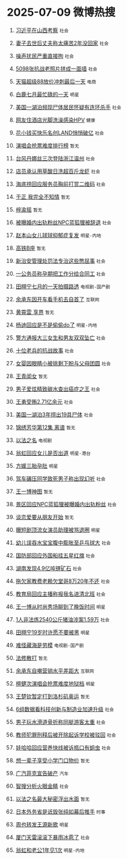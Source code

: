# 2025-07-09 微博热搜 
1. [习近平在山西考察](https://m.weibo.cn/search?containerid=100103type%3D1%26t%3D10%26q%3D%23%E4%B9%A0%E8%BF%91%E5%B9%B3%E5%9C%A8%E5%B1%B1%E8%A5%BF%E8%80%83%E5%AF%9F%23&stream_entry_id=51&isnewpage=1&extparam=seat%3D1%26cate%3D10103%26pos%3D0%26q%3D%2523%25E4%25B9%25A0%25E8%25BF%2591%25E5%25B9%25B3%25E5%259C%25A8%25E5%25B1%25B1%25E8%25A5%25BF%25E8%2580%2583%25E5%25AF%259F%2523%26filter_type%3Drealtimehot%26stream_entry_id%3D51%26c_type%3D51%26dgr%3D0%26display_time%3D1751999362%26pre_seqid%3D17519993620650356724385) `社会` 

2. [妻子去世后丈夫称太痛苦2年没回家](https://m.weibo.cn/search?containerid=100103type%3D1%26t%3D10%26q%3D%23%E5%A6%BB%E5%AD%90%E5%8E%BB%E4%B8%96%E5%90%8E%E4%B8%88%E5%A4%AB%E7%A7%B0%E5%A4%AA%E7%97%9B%E8%8B%A62%E5%B9%B4%E6%B2%A1%E5%9B%9E%E5%AE%B6%23&stream_entry_id=31&isnewpage=1&extparam=seat%3D1%26lcate%3D5001%26band_rank%3D1%26pos%3D0%26q%3D%2523%25E5%25A6%25BB%25E5%25AD%2590%25E5%258E%25BB%25E4%25B8%2596%25E5%2590%258E%25E4%25B8%2588%25E5%25A4%25AB%25E7%25A7%25B0%25E5%25A4%25AA%25E7%2597%259B%25E8%258B%25A62%25E5%25B9%25B4%25E6%25B2%25A1%25E5%259B%259E%25E5%25AE%25B6%2523%26c_type%3D31%26flag%3D0%26cate%3D5001%26realpos%3D1%26stream_entry_id%3D31%26filter_type%3Drealtimehot%26dgr%3D0%26display_time%3D1751999362%26pre_seqid%3D17519993620650356724385) `社会` 

3. [噪声扰民严重直接拘](https://m.weibo.cn/search?containerid=100103type%3D1%26t%3D10%26q%3D%23%E5%99%AA%E5%A3%B0%E6%89%B0%E6%B0%91%E4%B8%A5%E9%87%8D%E7%9B%B4%E6%8E%A5%E6%8B%98%23&stream_entry_id=31&isnewpage=1&extparam=seat%3D1%26lcate%3D5001%26band_rank%3D2%26pos%3D1%26q%3D%2523%25E5%2599%25AA%25E5%25A3%25B0%25E6%2589%25B0%25E6%25B0%2591%25E4%25B8%25A5%25E9%2587%258D%25E7%259B%25B4%25E6%258E%25A5%25E6%258B%2598%2523%26c_type%3D31%26flag%3D0%26cate%3D5001%26realpos%3D2%26stream_entry_id%3D31%26filter_type%3Drealtimehot%26dgr%3D0%26display_time%3D1751999362%26pre_seqid%3D17519993620650356724385) `社会` 

4. [5098张抗战老照片拼成一面墙](https://m.weibo.cn/search?containerid=100103type%3D1%26t%3D10%26q%3D%235098%E5%BC%A0%E6%8A%97%E6%88%98%E8%80%81%E7%85%A7%E7%89%87%E6%8B%BC%E6%88%90%E4%B8%80%E9%9D%A2%E5%A2%99%23&stream_entry_id=31&isnewpage=1&extparam=seat%3D1%26lcate%3D5001%26band_rank%3D3%26pos%3D2%26q%3D%25235098%25E5%25BC%25A0%25E6%258A%2597%25E6%2588%2598%25E8%2580%2581%25E7%2585%25A7%25E7%2589%2587%25E6%258B%25BC%25E6%2588%2590%25E4%25B8%2580%25E9%259D%25A2%25E5%25A2%2599%2523%26c_type%3D31%26flag%3D0%26cate%3D5001%26realpos%3D3%26stream_entry_id%3D31%26filter_type%3Drealtimehot%26dgr%3D0%26display_time%3D1751999362%26pre_seqid%3D17519993620650356724385) `社会` 

5. [天猫超级88放价冲刺最后一天](https://m.weibo.cn/search?containerid=100103type%3D1%26t%3D10%26q%3D%23%E5%A4%A9%E7%8C%AB%E8%B6%85%E7%BA%A788%E6%94%BE%E4%BB%B7%E5%86%B2%E5%88%BA%E6%9C%80%E5%90%8E%E4%B8%80%E5%A4%A9%23&stream_entry_id=31&isnewpage=1&extparam=seat%3D1%26lcate%3D5001%26band_rank%3D4%26pos%3D3%26q%3D%2523%25E5%25A4%25A9%25E7%258C%25AB%25E8%25B6%2585%25E7%25BA%25A788%25E6%2594%25BE%25E4%25BB%25B7%25E5%2586%25B2%25E5%2588%25BA%25E6%259C%2580%25E5%2590%258E%25E4%25B8%2580%25E5%25A4%25A9%2523%26c_type%3D31%26dgr%3D0%26adid%3D293207%26cate%3D5001%26is_ad_pos%3D1%26stream_entry_id%3D31%26filter_type%3Drealtimehot%26topic_ad%3D1%26display_time%3D1751999362%26pre_seqid%3D17519993620650356724385) `电商` 

6. [白鹿七月最忙碌的一天](https://m.weibo.cn/search?containerid=100103type%3D1%26t%3D10%26q%3D%23%E7%99%BD%E9%B9%BF%E4%B8%83%E6%9C%88%E6%9C%80%E5%BF%99%E7%A2%8C%E7%9A%84%E4%B8%80%E5%A4%A9%23&stream_entry_id=31&isnewpage=1&extparam=seat%3D1%26lcate%3D5001%26band_rank%3D4%26pos%3D4%26q%3D%2523%25E7%2599%25BD%25E9%25B9%25BF%25E4%25B8%2583%25E6%259C%2588%25E6%259C%2580%25E5%25BF%2599%25E7%25A2%258C%25E7%259A%2584%25E4%25B8%2580%25E5%25A4%25A9%2523%26c_type%3D31%26flag%3D0%26cate%3D5001%26realpos%3D4%26stream_entry_id%3D31%26filter_type%3Drealtimehot%26dgr%3D0%26display_time%3D1751999362%26pre_seqid%3D17519993620650356724385) `明星` 

7. [美国一湖泊频现尸体居民怀疑有连环杀手](https://m.weibo.cn/search?containerid=100103type%3D1%26t%3D10%26q%3D%23%E7%BE%8E%E5%9B%BD%E4%B8%80%E6%B9%96%E6%B3%8A%E9%A2%91%E7%8E%B0%E5%B0%B8%E4%BD%93%E5%B1%85%E6%B0%91%E6%80%80%E7%96%91%E6%9C%89%E8%BF%9E%E7%8E%AF%E6%9D%80%E6%89%8B%23&stream_entry_id=31&isnewpage=1&extparam=seat%3D1%26lcate%3D5001%26band_rank%3D5%26pos%3D5%26q%3D%2523%25E7%25BE%258E%25E5%259B%25BD%25E4%25B8%2580%25E6%25B9%2596%25E6%25B3%258A%25E9%25A2%2591%25E7%258E%25B0%25E5%25B0%25B8%25E4%25BD%2593%25E5%25B1%2585%25E6%25B0%2591%25E6%2580%2580%25E7%2596%2591%25E6%259C%2589%25E8%25BF%259E%25E7%258E%25AF%25E6%259D%2580%25E6%2589%258B%2523%26c_type%3D31%26flag%3D1%26cate%3D5001%26realpos%3D5%26stream_entry_id%3D31%26filter_type%3Drealtimehot%26dgr%3D0%26display_time%3D1751999362%26pre_seqid%3D17519993620650356724385) `社会` 

8. [网友住酒店光脚洗澡感染HPV](https://m.weibo.cn/search?containerid=100103type%3D1%26t%3D10%26q%3D%23%E7%BD%91%E5%8F%8B%E4%BD%8F%E9%85%92%E5%BA%97%E5%85%89%E8%84%9A%E6%B4%97%E6%BE%A1%E6%84%9F%E6%9F%93HPV%23&stream_entry_id=31&isnewpage=1&extparam=seat%3D1%26lcate%3D5001%26band_rank%3D6%26pos%3D6%26q%3D%2523%25E7%25BD%2591%25E5%258F%258B%25E4%25BD%258F%25E9%2585%2592%25E5%25BA%2597%25E5%2585%2589%25E8%2584%259A%25E6%25B4%2597%25E6%25BE%25A1%25E6%2584%259F%25E6%259F%2593HPV%2523%26c_type%3D31%26flag%3D0%26cate%3D5001%26realpos%3D6%26stream_entry_id%3D31%26filter_type%3Drealtimehot%26dgr%3D0%26display_time%3D1751999362%26pre_seqid%3D17519993620650356724385) `健康` 

9. [花小钱买快乐名创LAND悄悄破亿](https://m.weibo.cn/search?containerid=100103type%3D1%26t%3D10%26q%3D%23%E8%8A%B1%E5%B0%8F%E9%92%B1%E4%B9%B0%E5%BF%AB%E4%B9%90%E5%90%8D%E5%88%9BLAND%E6%82%84%E6%82%84%E7%A0%B4%E4%BA%BF%23&stream_entry_id=31&isnewpage=1&extparam=seat%3D1%26lcate%3D5001%26band_rank%3D7%26pos%3D7%26q%3D%2523%25E8%258A%25B1%25E5%25B0%258F%25E9%2592%25B1%25E4%25B9%25B0%25E5%25BF%25AB%25E4%25B9%2590%25E5%2590%258D%25E5%2588%259BLAND%25E6%2582%2584%25E6%2582%2584%25E7%25A0%25B4%25E4%25BA%25BF%2523%26c_type%3D31%26dgr%3D0%26adid%3D293228%26cate%3D5001%26is_ad_pos%3D1%26stream_entry_id%3D31%26filter_type%3Drealtimehot%26topic_ad%3D1%26display_time%3D1751999362%26pre_seqid%3D17519993620650356724385) `社会` 

10. [演唱会抢票难度排行榜](https://m.weibo.cn/search?containerid=100103type%3D1%26t%3D10%26q%3D%E6%BC%94%E5%94%B1%E4%BC%9A%E6%8A%A2%E7%A5%A8%E9%9A%BE%E5%BA%A6%E6%8E%92%E8%A1%8C%E6%A6%9C&stream_entry_id=31&isnewpage=1&extparam=seat%3D1%26lcate%3D5001%26band_rank%3D7%26pos%3D8%26q%3D%25E6%25BC%2594%25E5%2594%25B1%25E4%25BC%259A%25E6%258A%25A2%25E7%25A5%25A8%25E9%259A%25BE%25E5%25BA%25A6%25E6%258E%2592%25E8%25A1%258C%25E6%25A6%259C%26c_type%3D31%26flag%3D0%26cate%3D5001%26realpos%3D7%26stream_entry_id%3D31%26filter_type%3Drealtimehot%26dgr%3D0%26display_time%3D1751999362%26pre_seqid%3D17519993620650356724385) `暂无` 

11. [台风丹娜丝三次登陆浙江温州](https://m.weibo.cn/search?containerid=100103type%3D1%26t%3D10%26q%3D%23%E5%8F%B0%E9%A3%8E%E4%B8%B9%E5%A8%9C%E4%B8%9D%E4%B8%89%E6%AC%A1%E7%99%BB%E9%99%86%E6%B5%99%E6%B1%9F%E6%B8%A9%E5%B7%9E%23&stream_entry_id=31&isnewpage=1&extparam=seat%3D1%26lcate%3D5001%26band_rank%3D8%26pos%3D9%26q%3D%2523%25E5%258F%25B0%25E9%25A3%258E%25E4%25B8%25B9%25E5%25A8%259C%25E4%25B8%259D%25E4%25B8%2589%25E6%25AC%25A1%25E7%2599%25BB%25E9%2599%2586%25E6%25B5%2599%25E6%25B1%259F%25E6%25B8%25A9%25E5%25B7%259E%2523%26c_type%3D31%26flag%3D0%26cate%3D5001%26realpos%3D8%26stream_entry_id%3D31%26filter_type%3Drealtimehot%26dgr%3D0%26display_time%3D1751999362%26pre_seqid%3D17519993620650356724385) `社会` 

12. [店员承认用草酸日洗超百斤龙虾](https://m.weibo.cn/search?containerid=100103type%3D1%26t%3D10%26q%3D%23%E5%BA%97%E5%91%98%E6%89%BF%E8%AE%A4%E7%94%A8%E8%8D%89%E9%85%B8%E6%97%A5%E6%B4%97%E8%B6%85%E7%99%BE%E6%96%A4%E9%BE%99%E8%99%BE%23&stream_entry_id=31&isnewpage=1&extparam=seat%3D1%26lcate%3D5001%26band_rank%3D9%26pos%3D10%26q%3D%2523%25E5%25BA%2597%25E5%2591%2598%25E6%2589%25BF%25E8%25AE%25A4%25E7%2594%25A8%25E8%258D%2589%25E9%2585%25B8%25E6%2597%25A5%25E6%25B4%2597%25E8%25B6%2585%25E7%2599%25BE%25E6%2596%25A4%25E9%25BE%2599%25E8%2599%25BE%2523%26c_type%3D31%26flag%3D0%26cate%3D5001%26realpos%3D9%26stream_entry_id%3D31%26filter_type%3Drealtimehot%26dgr%3D0%26display_time%3D1751999362%26pre_seqid%3D17519993620650356724385) `社会` 

13. [海底捞回应服务员胸前打赏二维码](https://m.weibo.cn/search?containerid=100103type%3D1%26t%3D10%26q%3D%23%E6%B5%B7%E5%BA%95%E6%8D%9E%E5%9B%9E%E5%BA%94%E6%9C%8D%E5%8A%A1%E5%91%98%E8%83%B8%E5%89%8D%E6%89%93%E8%B5%8F%E4%BA%8C%E7%BB%B4%E7%A0%81%23&stream_entry_id=31&isnewpage=1&extparam=seat%3D1%26lcate%3D5001%26band_rank%3D10%26pos%3D11%26q%3D%2523%25E6%25B5%25B7%25E5%25BA%2595%25E6%258D%259E%25E5%259B%259E%25E5%25BA%2594%25E6%259C%258D%25E5%258A%25A1%25E5%2591%2598%25E8%2583%25B8%25E5%2589%258D%25E6%2589%2593%25E8%25B5%258F%25E4%25BA%258C%25E7%25BB%25B4%25E7%25A0%2581%2523%26c_type%3D31%26flag%3D0%26cate%3D5001%26realpos%3D10%26stream_entry_id%3D31%26filter_type%3Drealtimehot%26dgr%3D0%26display_time%3D1751999362%26pre_seqid%3D17519993620650356724385) `社会` 

14. [于正 我完全不知情](https://m.weibo.cn/search?containerid=100103type%3D1%26t%3D10%26q%3D%E4%BA%8E%E6%AD%A3+%E6%88%91%E5%AE%8C%E5%85%A8%E4%B8%8D%E7%9F%A5%E6%83%85&stream_entry_id=31&isnewpage=1&extparam=seat%3D1%26lcate%3D5001%26band_rank%3D11%26pos%3D12%26q%3D%25E4%25BA%258E%25E6%25AD%25A3%2520%25E6%2588%2591%25E5%25AE%258C%25E5%2585%25A8%25E4%25B8%258D%25E7%259F%25A5%25E6%2583%2585%26c_type%3D31%26flag%3D0%26cate%3D5001%26realpos%3D11%26stream_entry_id%3D31%26filter_type%3Drealtimehot%26dgr%3D0%26display_time%3D1751999362%26pre_seqid%3D17519993620650356724385) `暂无` 

15. [梓渝摇](https://m.weibo.cn/search?containerid=100103type%3D1%26t%3D10%26q%3D%E6%A2%93%E6%B8%9D%E6%91%87&stream_entry_id=31&isnewpage=1&extparam=seat%3D1%26lcate%3D5001%26band_rank%3D12%26pos%3D13%26q%3D%25E6%25A2%2593%25E6%25B8%259D%25E6%2591%2587%26c_type%3D31%26flag%3D0%26cate%3D5001%26realpos%3D12%26stream_entry_id%3D31%26filter_type%3Drealtimehot%26dgr%3D0%26display_time%3D1751999362%26pre_seqid%3D17519993620650356724385) `暂无` 

16. [被曝婚内出轨粉丝NPC蓝狐狸被辞退](https://m.weibo.cn/search?containerid=100103type%3D1%26t%3D10%26q%3D%23%E8%A2%AB%E6%9B%9D%E5%A9%9A%E5%86%85%E5%87%BA%E8%BD%A8%E7%B2%89%E4%B8%9DNPC%E8%93%9D%E7%8B%90%E7%8B%B8%E8%A2%AB%E8%BE%9E%E9%80%80%23&stream_entry_id=31&isnewpage=1&extparam=seat%3D1%26lcate%3D5001%26band_rank%3D13%26pos%3D14%26q%3D%2523%25E8%25A2%25AB%25E6%259B%259D%25E5%25A9%259A%25E5%2586%2585%25E5%2587%25BA%25E8%25BD%25A8%25E7%25B2%2589%25E4%25B8%259DNPC%25E8%2593%259D%25E7%258B%2590%25E7%258B%25B8%25E8%25A2%25AB%25E8%25BE%259E%25E9%2580%2580%2523%26c_type%3D31%26flag%3D0%26cate%3D5001%26realpos%3D13%26stream_entry_id%3D31%26filter_type%3Drealtimehot%26dgr%3D0%26display_time%3D1751999362%26pre_seqid%3D17519993620650356724385) `社会` 

17. [赵本山女儿球球抑郁症复发](https://m.weibo.cn/search?containerid=100103type%3D1%26t%3D10%26q%3D%23%E8%B5%B5%E6%9C%AC%E5%B1%B1%E5%A5%B3%E5%84%BF%E7%90%83%E7%90%83%E6%8A%91%E9%83%81%E7%97%87%E5%A4%8D%E5%8F%91%23&stream_entry_id=31&isnewpage=1&extparam=seat%3D1%26lcate%3D5001%26band_rank%3D14%26pos%3D15%26q%3D%2523%25E8%25B5%25B5%25E6%259C%25AC%25E5%25B1%25B1%25E5%25A5%25B3%25E5%2584%25BF%25E7%2590%2583%25E7%2590%2583%25E6%258A%2591%25E9%2583%2581%25E7%2597%2587%25E5%25A4%258D%25E5%258F%2591%2523%26c_type%3D31%26flag%3D0%26cate%3D5001%26realpos%3D14%26stream_entry_id%3D31%26filter_type%3Drealtimehot%26dgr%3D0%26display_time%3D1751999362%26pre_seqid%3D17519993620650356724385) `明星-内地` 

18. [高铁B座](https://m.weibo.cn/search?containerid=100103type%3D1%26t%3D10%26q%3D%E9%AB%98%E9%93%81B%E5%BA%A7&stream_entry_id=31&isnewpage=1&extparam=seat%3D1%26lcate%3D5001%26band_rank%3D15%26pos%3D16%26q%3D%25E9%25AB%2598%25E9%2593%2581B%25E5%25BA%25A7%26c_type%3D31%26flag%3D0%26cate%3D5001%26realpos%3D15%26stream_entry_id%3D31%26filter_type%3Drealtimehot%26dgr%3D0%26display_time%3D1751999362%26pre_seqid%3D17519993620650356724385) `暂无` 

19. [新治安管理处罚法专治这些憋屈事](https://m.weibo.cn/search?containerid=100103type%3D1%26t%3D10%26q%3D%23%E6%96%B0%E6%B2%BB%E5%AE%89%E7%AE%A1%E7%90%86%E5%A4%84%E7%BD%9A%E6%B3%95%E4%B8%93%E6%B2%BB%E8%BF%99%E4%BA%9B%E6%86%8B%E5%B1%88%E4%BA%8B%23&stream_entry_id=31&isnewpage=1&extparam=seat%3D1%26lcate%3D5001%26band_rank%3D16%26pos%3D17%26q%3D%2523%25E6%2596%25B0%25E6%25B2%25BB%25E5%25AE%2589%25E7%25AE%25A1%25E7%2590%2586%25E5%25A4%2584%25E7%25BD%259A%25E6%25B3%2595%25E4%25B8%2593%25E6%25B2%25BB%25E8%25BF%2599%25E4%25BA%259B%25E6%2586%258B%25E5%25B1%2588%25E4%25BA%258B%2523%26c_type%3D31%26flag%3D0%26cate%3D5001%26realpos%3D16%26stream_entry_id%3D31%26filter_type%3Drealtimehot%26dgr%3D0%26display_time%3D1751999362%26pre_seqid%3D17519993620650356724385) `社会` 

20. [一公务员称孕期把工作分给合同工](https://m.weibo.cn/search?containerid=100103type%3D1%26t%3D10%26q%3D%23%E4%B8%80%E5%85%AC%E5%8A%A1%E5%91%98%E7%A7%B0%E5%AD%95%E6%9C%9F%E6%8A%8A%E5%B7%A5%E4%BD%9C%E5%88%86%E7%BB%99%E5%90%88%E5%90%8C%E5%B7%A5%23&stream_entry_id=31&isnewpage=1&extparam=seat%3D1%26lcate%3D5001%26band_rank%3D17%26pos%3D18%26q%3D%2523%25E4%25B8%2580%25E5%2585%25AC%25E5%258A%25A1%25E5%2591%2598%25E7%25A7%25B0%25E5%25AD%2595%25E6%259C%259F%25E6%258A%258A%25E5%25B7%25A5%25E4%25BD%259C%25E5%2588%2586%25E7%25BB%2599%25E5%2590%2588%25E5%2590%258C%25E5%25B7%25A5%2523%26c_type%3D31%26flag%3D0%26cate%3D5001%26realpos%3D17%26stream_entry_id%3D31%26filter_type%3Drealtimehot%26dgr%3D0%26display_time%3D1751999362%26pre_seqid%3D17519993620650356724385) `社会` 

21. [田栩宁七月的一天拍摄路透](https://m.weibo.cn/search?containerid=100103type%3D1%26t%3D10%26q%3D%E7%94%B0%E6%A0%A9%E5%AE%81%E4%B8%83%E6%9C%88%E7%9A%84%E4%B8%80%E5%A4%A9%E6%8B%8D%E6%91%84%E8%B7%AF%E9%80%8F&stream_entry_id=31&isnewpage=1&extparam=seat%3D1%26lcate%3D5001%26band_rank%3D18%26pos%3D19%26q%3D%25E7%2594%25B0%25E6%25A0%25A9%25E5%25AE%2581%25E4%25B8%2583%25E6%259C%2588%25E7%259A%2584%25E4%25B8%2580%25E5%25A4%25A9%25E6%258B%258D%25E6%2591%2584%25E8%25B7%25AF%25E9%2580%258F%26c_type%3D31%26flag%3D0%26cate%3D5001%26realpos%3D18%26stream_entry_id%3D31%26filter_type%3Drealtimehot%26dgr%3D0%26display_time%3D1751999362%26pre_seqid%3D17519993620650356724385) `电视剧-国产剧` 

22. [余承东因开车看手机去自首了](https://m.weibo.cn/search?containerid=100103type%3D1%26t%3D10%26q%3D%23%E4%BD%99%E6%89%BF%E4%B8%9C%E5%9B%A0%E5%BC%80%E8%BD%A6%E7%9C%8B%E6%89%8B%E6%9C%BA%E5%8E%BB%E8%87%AA%E9%A6%96%E4%BA%86%23&stream_entry_id=31&isnewpage=1&extparam=seat%3D1%26lcate%3D5001%26band_rank%3D19%26pos%3D20%26q%3D%2523%25E4%25BD%2599%25E6%2589%25BF%25E4%25B8%259C%25E5%259B%25A0%25E5%25BC%2580%25E8%25BD%25A6%25E7%259C%258B%25E6%2589%258B%25E6%259C%25BA%25E5%258E%25BB%25E8%2587%25AA%25E9%25A6%2596%25E4%25BA%2586%2523%26c_type%3D31%26flag%3D0%26cate%3D5001%26realpos%3D19%26stream_entry_id%3D31%26filter_type%3Drealtimehot%26dgr%3D0%26display_time%3D1751999362%26pre_seqid%3D17519993620650356724385) `互联网` 

23. [黄霄雲 享界](https://m.weibo.cn/search?containerid=100103type%3D1%26t%3D10%26q%3D%E9%BB%84%E9%9C%84%E9%9B%B2+%E4%BA%AB%E7%95%8C&stream_entry_id=31&isnewpage=1&extparam=seat%3D1%26lcate%3D5001%26band_rank%3D20%26pos%3D21%26q%3D%25E9%25BB%2584%25E9%259C%2584%25E9%259B%25B2%2520%25E4%25BA%25AB%25E7%2595%258C%26c_type%3D31%26flag%3D0%26cate%3D5001%26realpos%3D20%26stream_entry_id%3D31%26filter_type%3Drealtimehot%26dgr%3D0%26display_time%3D1751999362%26pre_seqid%3D17519993620650356724385) `暂无` 

24. [杨迪回应是不是偷偷do了](https://m.weibo.cn/search?containerid=100103type%3D1%26t%3D10%26q%3D%23%E6%9D%A8%E8%BF%AA%E5%9B%9E%E5%BA%94%E6%98%AF%E4%B8%8D%E6%98%AF%E5%81%B7%E5%81%B7do%E4%BA%86%23&stream_entry_id=31&isnewpage=1&extparam=seat%3D1%26lcate%3D5001%26band_rank%3D21%26pos%3D22%26q%3D%2523%25E6%259D%25A8%25E8%25BF%25AA%25E5%259B%259E%25E5%25BA%2594%25E6%2598%25AF%25E4%25B8%258D%25E6%2598%25AF%25E5%2581%25B7%25E5%2581%25B7do%25E4%25BA%2586%2523%26c_type%3D31%26flag%3D0%26cate%3D5001%26realpos%3D21%26stream_entry_id%3D31%26filter_type%3Drealtimehot%26dgr%3D0%26display_time%3D1751999362%26pre_seqid%3D17519993620650356724385) `明星-内地` 

25. [警方通报大三女生和男友双双坠亡](https://m.weibo.cn/search?containerid=100103type%3D1%26t%3D10%26q%3D%23%E8%AD%A6%E6%96%B9%E9%80%9A%E6%8A%A5%E5%A4%A7%E4%B8%89%E5%A5%B3%E7%94%9F%E5%92%8C%E7%94%B7%E5%8F%8B%E5%8F%8C%E5%8F%8C%E5%9D%A0%E4%BA%A1%23&stream_entry_id=31&isnewpage=1&extparam=seat%3D1%26lcate%3D5001%26band_rank%3D22%26pos%3D23%26q%3D%2523%25E8%25AD%25A6%25E6%2596%25B9%25E9%2580%259A%25E6%258A%25A5%25E5%25A4%25A7%25E4%25B8%2589%25E5%25A5%25B3%25E7%2594%259F%25E5%2592%258C%25E7%2594%25B7%25E5%258F%258B%25E5%258F%258C%25E5%258F%258C%25E5%259D%25A0%25E4%25BA%25A1%2523%26c_type%3D31%26flag%3D0%26cate%3D5001%26realpos%3D22%26stream_entry_id%3D31%26filter_type%3Drealtimehot%26dgr%3D0%26display_time%3D1751999362%26pre_seqid%3D17519993620650356724385) `社会` 

26. [十位老兵的抗战故事](https://m.weibo.cn/search?containerid=100103type%3D1%26t%3D10%26q%3D%23%E5%8D%81%E4%BD%8D%E8%80%81%E5%85%B5%E7%9A%84%E6%8A%97%E6%88%98%E6%95%85%E4%BA%8B%23&stream_entry_id=31&isnewpage=1&extparam=seat%3D1%26lcate%3D5001%26band_rank%3D23%26pos%3D24%26q%3D%2523%25E5%258D%2581%25E4%25BD%258D%25E8%2580%2581%25E5%2585%25B5%25E7%259A%2584%25E6%258A%2597%25E6%2588%2598%25E6%2595%2585%25E4%25BA%258B%2523%26c_type%3D31%26flag%3D0%26cate%3D5001%26realpos%3D23%26stream_entry_id%3D31%26filter_type%3Drealtimehot%26dgr%3D0%26display_time%3D1751999362%26pre_seqid%3D17519993620650356724385) `社会` 

27. [女婴因眼睛小被挑剩下盼与父母团圆](https://m.weibo.cn/search?containerid=100103type%3D1%26t%3D10%26q%3D%23%E5%A5%B3%E5%A9%B4%E5%9B%A0%E7%9C%BC%E7%9D%9B%E5%B0%8F%E8%A2%AB%E6%8C%91%E5%89%A9%E4%B8%8B%E7%9B%BC%E4%B8%8E%E7%88%B6%E6%AF%8D%E5%9B%A2%E5%9C%86%23&stream_entry_id=31&isnewpage=1&extparam=seat%3D1%26lcate%3D5001%26band_rank%3D24%26pos%3D25%26q%3D%2523%25E5%25A5%25B3%25E5%25A9%25B4%25E5%259B%25A0%25E7%259C%25BC%25E7%259D%259B%25E5%25B0%258F%25E8%25A2%25AB%25E6%258C%2591%25E5%2589%25A9%25E4%25B8%258B%25E7%259B%25BC%25E4%25B8%258E%25E7%2588%25B6%25E6%25AF%258D%25E5%259B%25A2%25E5%259C%2586%2523%26c_type%3D31%26flag%3D0%26cate%3D5001%26realpos%3D24%26stream_entry_id%3D31%26filter_type%3Drealtimehot%26dgr%3D0%26display_time%3D1751999362%26pre_seqid%3D17519993620650356724385) `社会` 

28. [王青闺女](https://m.weibo.cn/search?containerid=100103type%3D1%26t%3D10%26q%3D%E7%8E%8B%E9%9D%92%E9%97%BA%E5%A5%B3&stream_entry_id=31&isnewpage=1&extparam=seat%3D1%26lcate%3D5001%26band_rank%3D25%26pos%3D26%26q%3D%25E7%258E%258B%25E9%259D%2592%25E9%2597%25BA%25E5%25A5%25B3%26c_type%3D31%26flag%3D0%26cate%3D5001%26realpos%3D25%26stream_entry_id%3D31%26filter_type%3Drealtimehot%26dgr%3D0%26display_time%3D1751999362%26pre_seqid%3D17519993620650356724385) `暂无` 

29. [男子爱炫精致碳水查出癌症之王](https://m.weibo.cn/search?containerid=100103type%3D1%26t%3D10%26q%3D%23%E7%94%B7%E5%AD%90%E7%88%B1%E7%82%AB%E7%B2%BE%E8%87%B4%E7%A2%B3%E6%B0%B4%E6%9F%A5%E5%87%BA%E7%99%8C%E7%97%87%E4%B9%8B%E7%8E%8B%23&stream_entry_id=31&isnewpage=1&extparam=seat%3D1%26lcate%3D5001%26band_rank%3D26%26pos%3D27%26q%3D%2523%25E7%2594%25B7%25E5%25AD%2590%25E7%2588%25B1%25E7%2582%25AB%25E7%25B2%25BE%25E8%2587%25B4%25E7%25A2%25B3%25E6%25B0%25B4%25E6%259F%25A5%25E5%2587%25BA%25E7%2599%258C%25E7%2597%2587%25E4%25B9%258B%25E7%258E%258B%2523%26c_type%3D31%26flag%3D0%26cate%3D5001%26realpos%3D26%26stream_entry_id%3D31%26filter_type%3Drealtimehot%26dgr%3D0%26display_time%3D1751999362%26pre_seqid%3D17519993620650356724385) `社会` 

30. [王勇受贿2.71亿余元](https://m.weibo.cn/search?containerid=100103type%3D1%26t%3D10%26q%3D%23%E7%8E%8B%E5%8B%87%E5%8F%97%E8%B4%BF2.71%E4%BA%BF%E4%BD%99%E5%85%83%23&stream_entry_id=31&isnewpage=1&extparam=seat%3D1%26lcate%3D5001%26band_rank%3D27%26pos%3D28%26q%3D%2523%25E7%258E%258B%25E5%258B%2587%25E5%258F%2597%25E8%25B4%25BF2.71%25E4%25BA%25BF%25E4%25BD%2599%25E5%2585%2583%2523%26c_type%3D31%26flag%3D0%26cate%3D5001%26realpos%3D27%26stream_entry_id%3D31%26filter_type%3Drealtimehot%26dgr%3D0%26display_time%3D1751999362%26pre_seqid%3D17519993620650356724385) `社会` 

31. [美国一湖泊3年捞出19具尸体](https://m.weibo.cn/search?containerid=100103type%3D1%26t%3D10%26q%3D%23%E7%BE%8E%E5%9B%BD%E4%B8%80%E6%B9%96%E6%B3%8A3%E5%B9%B4%E6%8D%9E%E5%87%BA19%E5%85%B7%E5%B0%B8%E4%BD%93%23&stream_entry_id=31&isnewpage=1&extparam=seat%3D1%26lcate%3D5001%26band_rank%3D28%26pos%3D29%26q%3D%2523%25E7%25BE%258E%25E5%259B%25BD%25E4%25B8%2580%25E6%25B9%2596%25E6%25B3%258A3%25E5%25B9%25B4%25E6%258D%259E%25E5%2587%25BA19%25E5%2585%25B7%25E5%25B0%25B8%25E4%25BD%2593%2523%26c_type%3D31%26flag%3D0%26cate%3D5001%26realpos%3D28%26stream_entry_id%3D31%26filter_type%3Drealtimehot%26dgr%3D0%26display_time%3D1751999362%26pre_seqid%3D17519993620650356724385) `社会` 

32. [锦绣芳华第12集 离谱](https://m.weibo.cn/search?containerid=100103type%3D1%26t%3D10%26q%3D%E9%94%A6%E7%BB%A3%E8%8A%B3%E5%8D%8E%E7%AC%AC12%E9%9B%86+%E7%A6%BB%E8%B0%B1&stream_entry_id=31&isnewpage=1&extparam=seat%3D1%26lcate%3D5001%26band_rank%3D29%26pos%3D30%26q%3D%25E9%2594%25A6%25E7%25BB%25A3%25E8%258A%25B3%25E5%258D%258E%25E7%25AC%25AC12%25E9%259B%2586%2520%25E7%25A6%25BB%25E8%25B0%25B1%26c_type%3D31%26flag%3D0%26cate%3D5001%26realpos%3D29%26stream_entry_id%3D31%26filter_type%3Drealtimehot%26dgr%3D0%26display_time%3D1751999362%26pre_seqid%3D17519993620650356724385) `暂无` 

33. [以法之名](https://m.weibo.cn/search?containerid=100103type%3D1%26t%3D10%26q%3D%E4%BB%A5%E6%B3%95%E4%B9%8B%E5%90%8D&stream_entry_id=31&isnewpage=1&extparam=seat%3D1%26lcate%3D5001%26band_rank%3D30%26pos%3D31%26q%3D%25E4%25BB%25A5%25E6%25B3%2595%25E4%25B9%258B%25E5%2590%258D%26c_type%3D31%26flag%3D0%26cate%3D5001%26realpos%3D30%26stream_entry_id%3D31%26filter_type%3Drealtimehot%26dgr%3D0%26display_time%3D1751999362%26pre_seqid%3D17519993620650356724385) `电视剧` 

34. [翁虹回应女儿是否出道](https://m.weibo.cn/search?containerid=100103type%3D1%26t%3D10%26q%3D%23%E7%BF%81%E8%99%B9%E5%9B%9E%E5%BA%94%E5%A5%B3%E5%84%BF%E6%98%AF%E5%90%A6%E5%87%BA%E9%81%93%23&stream_entry_id=31&isnewpage=1&extparam=seat%3D1%26lcate%3D5001%26band_rank%3D31%26pos%3D32%26q%3D%2523%25E7%25BF%2581%25E8%2599%25B9%25E5%259B%259E%25E5%25BA%2594%25E5%25A5%25B3%25E5%2584%25BF%25E6%2598%25AF%25E5%2590%25A6%25E5%2587%25BA%25E9%2581%2593%2523%26c_type%3D31%26flag%3D1%26cate%3D5001%26realpos%3D31%26stream_entry_id%3D31%26filter_type%3Drealtimehot%26dgr%3D0%26display_time%3D1751999362%26pre_seqid%3D17519993620650356724385) `明星-港台` 

35. [方媛三胎孕肚](https://m.weibo.cn/search?containerid=100103type%3D1%26t%3D10%26q%3D%23%E6%96%B9%E5%AA%9B%E4%B8%89%E8%83%8E%E5%AD%95%E8%82%9A%23&stream_entry_id=31&isnewpage=1&extparam=seat%3D1%26lcate%3D5001%26band_rank%3D32%26pos%3D33%26q%3D%2523%25E6%2596%25B9%25E5%25AA%259B%25E4%25B8%2589%25E8%2583%258E%25E5%25AD%2595%25E8%2582%259A%2523%26c_type%3D31%26flag%3D0%26cate%3D5001%26realpos%3D32%26stream_entry_id%3D31%26filter_type%3Drealtimehot%26dgr%3D0%26display_time%3D1751999362%26pre_seqid%3D17519993620650356724385) `明星` 

36. [驾车碾压同学致死男子称出现幻听](https://m.weibo.cn/search?containerid=100103type%3D1%26t%3D10%26q%3D%23%E9%A9%BE%E8%BD%A6%E7%A2%BE%E5%8E%8B%E5%90%8C%E5%AD%A6%E8%87%B4%E6%AD%BB%E7%94%B7%E5%AD%90%E7%A7%B0%E5%87%BA%E7%8E%B0%E5%B9%BB%E5%90%AC%23&stream_entry_id=31&isnewpage=1&extparam=seat%3D1%26lcate%3D5001%26band_rank%3D33%26pos%3D34%26q%3D%2523%25E9%25A9%25BE%25E8%25BD%25A6%25E7%25A2%25BE%25E5%258E%258B%25E5%2590%258C%25E5%25AD%25A6%25E8%2587%25B4%25E6%25AD%25BB%25E7%2594%25B7%25E5%25AD%2590%25E7%25A7%25B0%25E5%2587%25BA%25E7%258E%25B0%25E5%25B9%25BB%25E5%2590%25AC%2523%26c_type%3D31%26flag%3D0%26cate%3D5001%26realpos%3D33%26stream_entry_id%3D31%26filter_type%3Drealtimehot%26dgr%3D0%26display_time%3D1751999362%26pre_seqid%3D17519993620650356724385) `社会` 

37. [王一博神图](https://m.weibo.cn/search?containerid=100103type%3D1%26t%3D10%26q%3D%E7%8E%8B%E4%B8%80%E5%8D%9A%E7%A5%9E%E5%9B%BE&stream_entry_id=31&isnewpage=1&extparam=seat%3D1%26lcate%3D5001%26band_rank%3D34%26pos%3D35%26q%3D%25E7%258E%258B%25E4%25B8%2580%25E5%258D%259A%25E7%25A5%259E%25E5%259B%25BE%26c_type%3D31%26flag%3D0%26cate%3D5001%26realpos%3D34%26stream_entry_id%3D31%26filter_type%3Drealtimehot%26dgr%3D0%26display_time%3D1751999362%26pre_seqid%3D17519993620650356724385) `暂无` 

38. [景区回应NPC蓝狐狸被曝婚内出轨粉丝](https://m.weibo.cn/search?containerid=100103type%3D1%26t%3D10%26q%3D%23%E6%99%AF%E5%8C%BA%E5%9B%9E%E5%BA%94NPC%E8%93%9D%E7%8B%90%E7%8B%B8%E8%A2%AB%E6%9B%9D%E5%A9%9A%E5%86%85%E5%87%BA%E8%BD%A8%E7%B2%89%E4%B8%9D%23&stream_entry_id=31&isnewpage=1&extparam=seat%3D1%26lcate%3D5001%26band_rank%3D35%26pos%3D36%26q%3D%2523%25E6%2599%25AF%25E5%258C%25BA%25E5%259B%259E%25E5%25BA%2594NPC%25E8%2593%259D%25E7%258B%2590%25E7%258B%25B8%25E8%25A2%25AB%25E6%259B%259D%25E5%25A9%259A%25E5%2586%2585%25E5%2587%25BA%25E8%25BD%25A8%25E7%25B2%2589%25E4%25B8%259D%2523%26c_type%3D31%26flag%3D0%26cate%3D5001%26realpos%3D35%26stream_entry_id%3D31%26filter_type%3Drealtimehot%26dgr%3D0%26display_time%3D1751999362%26pre_seqid%3D17519993620650356724385) `社会` 

39. [谈恋爱要从朋友开始](https://m.weibo.cn/search?containerid=100103type%3D1%26t%3D10%26q%3D%E8%B0%88%E6%81%8B%E7%88%B1%E8%A6%81%E4%BB%8E%E6%9C%8B%E5%8F%8B%E5%BC%80%E5%A7%8B&stream_entry_id=31&isnewpage=1&extparam=seat%3D1%26lcate%3D5001%26band_rank%3D36%26pos%3D37%26q%3D%25E8%25B0%2588%25E6%2581%258B%25E7%2588%25B1%25E8%25A6%2581%25E4%25BB%258E%25E6%259C%258B%25E5%258F%258B%25E5%25BC%2580%25E5%25A7%258B%26c_type%3D31%26flag%3D0%26cate%3D5001%26realpos%3D36%26stream_entry_id%3D31%26filter_type%3Drealtimehot%26dgr%3D0%26display_time%3D1751999362%26pre_seqid%3D17519993620650356724385) `暂无` 

40. [曝短剧顶流女演员助理被骂退圈](https://m.weibo.cn/search?containerid=100103type%3D1%26t%3D10%26q%3D%23%E6%9B%9D%E7%9F%AD%E5%89%A7%E9%A1%B6%E6%B5%81%E5%A5%B3%E6%BC%94%E5%91%98%E5%8A%A9%E7%90%86%E8%A2%AB%E9%AA%82%E9%80%80%E5%9C%88%23&stream_entry_id=31&isnewpage=1&extparam=seat%3D1%26lcate%3D5001%26band_rank%3D37%26pos%3D38%26q%3D%2523%25E6%259B%259D%25E7%259F%25AD%25E5%2589%25A7%25E9%25A1%25B6%25E6%25B5%2581%25E5%25A5%25B3%25E6%25BC%2594%25E5%2591%2598%25E5%258A%25A9%25E7%2590%2586%25E8%25A2%25AB%25E9%25AA%2582%25E9%2580%2580%25E5%259C%2588%2523%26c_type%3D31%26flag%3D0%26cate%3D5001%26realpos%3D37%26stream_entry_id%3D31%26filter_type%3Drealtimehot%26dgr%3D0%26display_time%3D1751999362%26pre_seqid%3D17519993620650356724385) `明星` 

41. [幼儿误吞水宝宝腹中膨胀至乒乓球大](https://m.weibo.cn/search?containerid=100103type%3D1%26t%3D10%26q%3D%23%E5%B9%BC%E5%84%BF%E8%AF%AF%E5%90%9E%E6%B0%B4%E5%AE%9D%E5%AE%9D%E8%85%B9%E4%B8%AD%E8%86%A8%E8%83%80%E8%87%B3%E4%B9%92%E4%B9%93%E7%90%83%E5%A4%A7%23&stream_entry_id=31&isnewpage=1&extparam=seat%3D1%26lcate%3D5001%26band_rank%3D38%26pos%3D39%26q%3D%2523%25E5%25B9%25BC%25E5%2584%25BF%25E8%25AF%25AF%25E5%2590%259E%25E6%25B0%25B4%25E5%25AE%259D%25E5%25AE%259D%25E8%2585%25B9%25E4%25B8%25AD%25E8%2586%25A8%25E8%2583%2580%25E8%2587%25B3%25E4%25B9%2592%25E4%25B9%2593%25E7%2590%2583%25E5%25A4%25A7%2523%26c_type%3D31%26flag%3D0%26cate%3D5001%26realpos%3D38%26stream_entry_id%3D31%26filter_type%3Drealtimehot%26dgr%3D0%26display_time%3D1751999362%26pre_seqid%3D17519993620650356724385) `社会` 

42. [国防部回应外国船挂五星红旗](https://m.weibo.cn/search?containerid=100103type%3D1%26t%3D10%26q%3D%23%E5%9B%BD%E9%98%B2%E9%83%A8%E5%9B%9E%E5%BA%94%E5%A4%96%E5%9B%BD%E8%88%B9%E6%8C%82%E4%BA%94%E6%98%9F%E7%BA%A2%E6%97%97%23&stream_entry_id=31&isnewpage=1&extparam=seat%3D1%26lcate%3D5001%26band_rank%3D39%26pos%3D40%26q%3D%2523%25E5%259B%25BD%25E9%2598%25B2%25E9%2583%25A8%25E5%259B%259E%25E5%25BA%2594%25E5%25A4%2596%25E5%259B%25BD%25E8%2588%25B9%25E6%258C%2582%25E4%25BA%2594%25E6%2598%259F%25E7%25BA%25A2%25E6%2597%2597%2523%26c_type%3D31%26flag%3D0%26cate%3D5001%26realpos%3D39%26stream_entry_id%3D31%26filter_type%3Drealtimehot%26dgr%3D0%26display_time%3D1751999362%26pre_seqid%3D17519993620650356724385) `社会` 

43. [湖南发现4.9亿吨锂矿石](https://m.weibo.cn/search?containerid=100103type%3D1%26t%3D10%26q%3D%23%E6%B9%96%E5%8D%97%E5%8F%91%E7%8E%B04.9%E4%BA%BF%E5%90%A8%E9%94%82%E7%9F%BF%E7%9F%B3%23&stream_entry_id=31&isnewpage=1&extparam=seat%3D1%26lcate%3D5001%26band_rank%3D40%26pos%3D41%26q%3D%2523%25E6%25B9%2596%25E5%258D%2597%25E5%258F%2591%25E7%258E%25B04.9%25E4%25BA%25BF%25E5%2590%25A8%25E9%2594%2582%25E7%259F%25BF%25E7%259F%25B3%2523%26c_type%3D31%26flag%3D0%26cate%3D5001%26realpos%3D40%26stream_entry_id%3D31%26filter_type%3Drealtimehot%26dgr%3D0%26display_time%3D1751999362%26pre_seqid%3D17519993620650356724385) `社会` 

44. [拖欠家教费老赖欠堂哥8万20年不还](https://m.weibo.cn/search?containerid=100103type%3D1%26t%3D10%26q%3D%23%E6%8B%96%E6%AC%A0%E5%AE%B6%E6%95%99%E8%B4%B9%E8%80%81%E8%B5%96%E6%AC%A0%E5%A0%82%E5%93%A58%E4%B8%8720%E5%B9%B4%E4%B8%8D%E8%BF%98%23&stream_entry_id=31&isnewpage=1&extparam=seat%3D1%26lcate%3D5001%26band_rank%3D41%26pos%3D42%26q%3D%2523%25E6%258B%2596%25E6%25AC%25A0%25E5%25AE%25B6%25E6%2595%2599%25E8%25B4%25B9%25E8%2580%2581%25E8%25B5%2596%25E6%25AC%25A0%25E5%25A0%2582%25E5%2593%25A58%25E4%25B8%258720%25E5%25B9%25B4%25E4%25B8%258D%25E8%25BF%2598%2523%26c_type%3D31%26flag%3D0%26cate%3D5001%26realpos%3D41%26stream_entry_id%3D31%26filter_type%3Drealtimehot%26dgr%3D0%26display_time%3D1751999362%26pre_seqid%3D17519993620650356724385) `社会` 

45. [教育局回应主播称报我名进清北班](https://m.weibo.cn/search?containerid=100103type%3D1%26t%3D10%26q%3D%23%E6%95%99%E8%82%B2%E5%B1%80%E5%9B%9E%E5%BA%94%E4%B8%BB%E6%92%AD%E7%A7%B0%E6%8A%A5%E6%88%91%E5%90%8D%E8%BF%9B%E6%B8%85%E5%8C%97%E7%8F%AD%23&stream_entry_id=31&isnewpage=1&extparam=seat%3D1%26lcate%3D5001%26band_rank%3D42%26pos%3D43%26q%3D%2523%25E6%2595%2599%25E8%2582%25B2%25E5%25B1%2580%25E5%259B%259E%25E5%25BA%2594%25E4%25B8%25BB%25E6%2592%25AD%25E7%25A7%25B0%25E6%258A%25A5%25E6%2588%2591%25E5%2590%258D%25E8%25BF%259B%25E6%25B8%2585%25E5%258C%2597%25E7%258F%25AD%2523%26c_type%3D31%26flag%3D0%26cate%3D5001%26realpos%3D42%26stream_entry_id%3D31%26filter_type%3Drealtimehot%26dgr%3D0%26display_time%3D1751999362%26pre_seqid%3D17519993620650356724385) `社会` 

46. [王一博从时尚秀场聊到了晚饭时间](https://m.weibo.cn/search?containerid=100103type%3D1%26t%3D10%26q%3D%23%E7%8E%8B%E4%B8%80%E5%8D%9A%E4%BB%8E%E6%97%B6%E5%B0%9A%E7%A7%80%E5%9C%BA%E8%81%8A%E5%88%B0%E4%BA%86%E6%99%9A%E9%A5%AD%E6%97%B6%E9%97%B4%23&stream_entry_id=31&isnewpage=1&extparam=seat%3D1%26lcate%3D5001%26band_rank%3D43%26pos%3D44%26q%3D%2523%25E7%258E%258B%25E4%25B8%2580%25E5%258D%259A%25E4%25BB%258E%25E6%2597%25B6%25E5%25B0%259A%25E7%25A7%2580%25E5%259C%25BA%25E8%2581%258A%25E5%2588%25B0%25E4%25BA%2586%25E6%2599%259A%25E9%25A5%25AD%25E6%2597%25B6%25E9%2597%25B4%2523%26c_type%3D31%26flag%3D0%26cate%3D5001%26realpos%3D43%26stream_entry_id%3D31%26filter_type%3Drealtimehot%26dgr%3D0%26display_time%3D1751999362%26pre_seqid%3D17519993620650356724385) `明星` 

47. [1人非法炼2540公斤猪油涉案1.59万](https://m.weibo.cn/search?containerid=100103type%3D1%26t%3D10%26q%3D%231%E4%BA%BA%E9%9D%9E%E6%B3%95%E7%82%BC2540%E5%85%AC%E6%96%A4%E7%8C%AA%E6%B2%B9%E6%B6%89%E6%A1%881.59%E4%B8%87%23&stream_entry_id=31&isnewpage=1&extparam=seat%3D1%26lcate%3D5001%26band_rank%3D44%26pos%3D45%26q%3D%25231%25E4%25BA%25BA%25E9%259D%259E%25E6%25B3%2595%25E7%2582%25BC2540%25E5%2585%25AC%25E6%2596%25A4%25E7%258C%25AA%25E6%25B2%25B9%25E6%25B6%2589%25E6%25A1%25881.59%25E4%25B8%2587%2523%26c_type%3D31%26flag%3D0%26cate%3D5001%26realpos%3D44%26stream_entry_id%3D31%26filter_type%3Drealtimehot%26dgr%3D0%26display_time%3D1751999362%26pre_seqid%3D17519993620650356724385) `社会` 

48. [田栩宁19岁时许愿不要被黑](https://m.weibo.cn/search?containerid=100103type%3D1%26t%3D10%26q%3D%23%E7%94%B0%E6%A0%A9%E5%AE%8119%E5%B2%81%E6%97%B6%E8%AE%B8%E6%84%BF%E4%B8%8D%E8%A6%81%E8%A2%AB%E9%BB%91%23&stream_entry_id=31&isnewpage=1&extparam=seat%3D1%26lcate%3D5001%26band_rank%3D45%26pos%3D46%26q%3D%2523%25E7%2594%25B0%25E6%25A0%25A9%25E5%25AE%258119%25E5%25B2%2581%25E6%2597%25B6%25E8%25AE%25B8%25E6%2584%25BF%25E4%25B8%258D%25E8%25A6%2581%25E8%25A2%25AB%25E9%25BB%2591%2523%26c_type%3D31%26flag%3D0%26cate%3D5001%26realpos%3D45%26stream_entry_id%3D31%26filter_type%3Drealtimehot%26dgr%3D0%26display_time%3D1751999362%26pre_seqid%3D17519993620650356724385) `明星` 

49. [难怪藏海是劳模](https://m.weibo.cn/search?containerid=100103type%3D1%26t%3D10%26q%3D%E9%9A%BE%E6%80%AA%E8%97%8F%E6%B5%B7%E6%98%AF%E5%8A%B3%E6%A8%A1&stream_entry_id=31&isnewpage=1&extparam=seat%3D1%26lcate%3D5001%26band_rank%3D46%26pos%3D47%26q%3D%25E9%259A%25BE%25E6%2580%25AA%25E8%2597%258F%25E6%25B5%25B7%25E6%2598%25AF%25E5%258A%25B3%25E6%25A8%25A1%26c_type%3D31%26flag%3D0%26cate%3D5001%26realpos%3D46%26stream_entry_id%3D31%26filter_type%3Drealtimehot%26dgr%3D0%26display_time%3D1751999362%26pre_seqid%3D17519993620650356724385) `电视剧-国产剧` 

50. [法修散打](https://m.weibo.cn/search?containerid=100103type%3D1%26t%3D10%26q%3D%E6%B3%95%E4%BF%AE%E6%95%A3%E6%89%93&stream_entry_id=31&isnewpage=1&extparam=seat%3D1%26lcate%3D5001%26band_rank%3D47%26pos%3D48%26q%3D%25E6%25B3%2595%25E4%25BF%25AE%25E6%2595%25A3%25E6%2589%2593%26c_type%3D31%26flag%3D1%26cate%3D5001%26realpos%3D47%26stream_entry_id%3D31%26filter_type%3Drealtimehot%26dgr%3D0%26display_time%3D1751999362%26pre_seqid%3D17519993620650356724385) `暂无` 

51. [余承东自嘲营销水平差距大](https://m.weibo.cn/search?containerid=100103type%3D1%26t%3D10%26q%3D%23%E4%BD%99%E6%89%BF%E4%B8%9C%E8%87%AA%E5%98%B2%E8%90%A5%E9%94%80%E6%B0%B4%E5%B9%B3%E5%B7%AE%E8%B7%9D%E5%A4%A7%23&stream_entry_id=31&isnewpage=1&extparam=seat%3D1%26lcate%3D5001%26band_rank%3D48%26pos%3D49%26q%3D%2523%25E4%25BD%2599%25E6%2589%25BF%25E4%25B8%259C%25E8%2587%25AA%25E5%2598%25B2%25E8%2590%25A5%25E9%2594%2580%25E6%25B0%25B4%25E5%25B9%25B3%25E5%25B7%25AE%25E8%25B7%259D%25E5%25A4%25A7%2523%26c_type%3D31%26flag%3D0%26cate%3D5001%26realpos%3D48%26stream_entry_id%3D31%26filter_type%3Drealtimehot%26dgr%3D0%26display_time%3D1751999362%26pre_seqid%3D17519993620650356724385) `互联网` 

52. [檀健次演唱会抢票难度地狱档](https://m.weibo.cn/search?containerid=100103type%3D1%26t%3D10%26q%3D%23%E6%AA%80%E5%81%A5%E6%AC%A1%E6%BC%94%E5%94%B1%E4%BC%9A%E6%8A%A2%E7%A5%A8%E9%9A%BE%E5%BA%A6%E5%9C%B0%E7%8B%B1%E6%A1%A3%23&stream_entry_id=31&isnewpage=1&extparam=seat%3D1%26lcate%3D5001%26band_rank%3D49%26pos%3D50%26q%3D%2523%25E6%25AA%2580%25E5%2581%25A5%25E6%25AC%25A1%25E6%25BC%2594%25E5%2594%25B1%25E4%25BC%259A%25E6%258A%25A2%25E7%25A5%25A8%25E9%259A%25BE%25E5%25BA%25A6%25E5%259C%25B0%25E7%258B%25B1%25E6%25A1%25A3%2523%26c_type%3D31%26flag%3D0%26cate%3D5001%26realpos%3D49%26stream_entry_id%3D31%26filter_type%3Drealtimehot%26dgr%3D0%26display_time%3D1751999362%26pre_seqid%3D17519993620650356724385) `明星` 

53. [王楚钦暂定打到洛杉矶奥运](https://m.weibo.cn/search?containerid=100103type%3D1%26t%3D10%26q%3D%E7%8E%8B%E6%A5%9A%E9%92%A6%E6%9A%82%E5%AE%9A%E6%89%93%E5%88%B0%E6%B4%9B%E6%9D%89%E7%9F%B6%E5%A5%A5%E8%BF%90&stream_entry_id=31&isnewpage=1&extparam=seat%3D1%26lcate%3D5001%26band_rank%3D50%26pos%3D51%26q%3D%25E7%258E%258B%25E6%25A5%259A%25E9%2592%25A6%25E6%259A%2582%25E5%25AE%259A%25E6%2589%2593%25E5%2588%25B0%25E6%25B4%259B%25E6%259D%2589%25E7%259F%25B6%25E5%25A5%25A5%25E8%25BF%2590%26c_type%3D31%26flag%3D0%26cate%3D5001%26realpos%3D50%26stream_entry_id%3D31%26filter_type%3Drealtimehot%26dgr%3D0%26display_time%3D1751999362%26pre_seqid%3D17519993620650356724385) `暂无` 

54. [6组数据看科技创新与制造业加速升级](https://m.weibo.cn/search?containerid=100103type%3D1%26t%3D10%26q%3D%236%E7%BB%84%E6%95%B0%E6%8D%AE%E7%9C%8B%E7%A7%91%E6%8A%80%E5%88%9B%E6%96%B0%E4%B8%8E%E5%88%B6%E9%80%A0%E4%B8%9A%E5%8A%A0%E9%80%9F%E5%8D%87%E7%BA%A7%23&stream_entry_id=31&isnewpage=1&extparam=seat%3D1%26lcate%3D5001%26filter_type%3Drealtimehot%26q%3D%25236%25E7%25BB%2584%25E6%2595%25B0%25E6%258D%25AE%25E7%259C%258B%25E7%25A7%2591%25E6%258A%2580%25E5%2588%259B%25E6%2596%25B0%25E4%25B8%258E%25E5%2588%25B6%25E9%2580%25A0%25E4%25B8%259A%25E5%258A%25A0%25E9%2580%259F%25E5%258D%2587%25E7%25BA%25A7%2523%26pos%3D2%26cate%3D5001%26stream_entry_id%3D31%26realpos%3D3%26band_rank%3D3%26flag%3D0%26c_type%3D31%26dgr%3D0%26display_time%3D1751995159%26pre_seqid%3D175199515940700556108) `社会` 

55. [男子玩水滑道骨折称同艇游客太重](https://m.weibo.cn/search?containerid=100103type%3D1%26t%3D10%26q%3D%23%E7%94%B7%E5%AD%90%E7%8E%A9%E6%B0%B4%E6%BB%91%E9%81%93%E9%AA%A8%E6%8A%98%E7%A7%B0%E5%90%8C%E8%89%87%E6%B8%B8%E5%AE%A2%E5%A4%AA%E9%87%8D%23&stream_entry_id=31&isnewpage=1&extparam=seat%3D1%26lcate%3D5001%26filter_type%3Drealtimehot%26q%3D%2523%25E7%2594%25B7%25E5%25AD%2590%25E7%258E%25A9%25E6%25B0%25B4%25E6%25BB%2591%25E9%2581%2593%25E9%25AA%25A8%25E6%258A%2598%25E7%25A7%25B0%25E5%2590%258C%25E8%2589%2587%25E6%25B8%25B8%25E5%25AE%25A2%25E5%25A4%25AA%25E9%2587%258D%2523%26pos%3D30%26cate%3D5001%26stream_entry_id%3D31%26realpos%3D30%26band_rank%3D30%26flag%3D1%26c_type%3D31%26dgr%3D0%26display_time%3D1751995159%26pre_seqid%3D175199515940700556108) `社会` 

56. [教师犯罪刑释后被开除起诉学校被驳回](https://m.weibo.cn/search?containerid=100103type%3D1%26t%3D10%26q%3D%23%E6%95%99%E5%B8%88%E7%8A%AF%E7%BD%AA%E5%88%91%E9%87%8A%E5%90%8E%E8%A2%AB%E5%BC%80%E9%99%A4%E8%B5%B7%E8%AF%89%E5%AD%A6%E6%A0%A1%E8%A2%AB%E9%A9%B3%E5%9B%9E%23&stream_entry_id=31&isnewpage=1&extparam=seat%3D1%26lcate%3D5001%26filter_type%3Drealtimehot%26q%3D%2523%25E6%2595%2599%25E5%25B8%2588%25E7%258A%25AF%25E7%25BD%25AA%25E5%2588%2591%25E9%2587%258A%25E5%2590%258E%25E8%25A2%25AB%25E5%25BC%2580%25E9%2599%25A4%25E8%25B5%25B7%25E8%25AF%2589%25E5%25AD%25A6%25E6%25A0%25A1%25E8%25A2%25AB%25E9%25A9%25B3%25E5%259B%259E%2523%26pos%3D35%26cate%3D5001%26stream_entry_id%3D31%26realpos%3D35%26band_rank%3D35%26flag%3D0%26c_type%3D31%26dgr%3D0%26display_time%3D1751995159%26pre_seqid%3D175199515940700556108) `社会` 

57. [娃哈哈回应营养快线被诉瓶口有蛆虫](https://m.weibo.cn/search?containerid=100103type%3D1%26t%3D10%26q%3D%23%E5%A8%83%E5%93%88%E5%93%88%E5%9B%9E%E5%BA%94%E8%90%A5%E5%85%BB%E5%BF%AB%E7%BA%BF%E8%A2%AB%E8%AF%89%E7%93%B6%E5%8F%A3%E6%9C%89%E8%9B%86%E8%99%AB%23&stream_entry_id=31&isnewpage=1&extparam=seat%3D1%26lcate%3D5001%26filter_type%3Drealtimehot%26q%3D%2523%25E5%25A8%2583%25E5%2593%2588%25E5%2593%2588%25E5%259B%259E%25E5%25BA%2594%25E8%2590%25A5%25E5%2585%25BB%25E5%25BF%25AB%25E7%25BA%25BF%25E8%25A2%25AB%25E8%25AF%2589%25E7%2593%25B6%25E5%258F%25A3%25E6%259C%2589%25E8%259B%2586%25E8%2599%25AB%2523%26pos%3D44%26cate%3D5001%26stream_entry_id%3D31%26realpos%3D44%26band_rank%3D44%26flag%3D1%26c_type%3D31%26dgr%3D0%26display_time%3D1751995159%26pre_seqid%3D175199515940700556108) `社会` 

58. [想一辈子享受小学门口物价](https://m.weibo.cn/search?containerid=100103type%3D1%26t%3D10%26q%3D%E6%83%B3%E4%B8%80%E8%BE%88%E5%AD%90%E4%BA%AB%E5%8F%97%E5%B0%8F%E5%AD%A6%E9%97%A8%E5%8F%A3%E7%89%A9%E4%BB%B7&stream_entry_id=31&isnewpage=1&extparam=seat%3D1%26lcate%3D5001%26filter_type%3Drealtimehot%26q%3D%25E6%2583%25B3%25E4%25B8%2580%25E8%25BE%2588%25E5%25AD%2590%25E4%25BA%25AB%25E5%258F%2597%25E5%25B0%258F%25E5%25AD%25A6%25E9%2597%25A8%25E5%258F%25A3%25E7%2589%25A9%25E4%25BB%25B7%26pos%3D45%26cate%3D5001%26stream_entry_id%3D31%26realpos%3D45%26band_rank%3D45%26flag%3D1%26c_type%3D31%26dgr%3D0%26display_time%3D1751995159%26pre_seqid%3D175199515940700556108) `暂无` 

59. [广汽菲克宣告破产](https://m.weibo.cn/search?containerid=100103type%3D1%26t%3D10%26q%3D%23%E5%B9%BF%E6%B1%BD%E8%8F%B2%E5%85%8B%E5%AE%A3%E5%91%8A%E7%A0%B4%E4%BA%A7%23&stream_entry_id=31&isnewpage=1&extparam=seat%3D1%26lcate%3D5001%26filter_type%3Drealtimehot%26q%3D%2523%25E5%25B9%25BF%25E6%25B1%25BD%25E8%258F%25B2%25E5%2585%258B%25E5%25AE%25A3%25E5%2591%258A%25E7%25A0%25B4%25E4%25BA%25A7%2523%26pos%3D47%26cate%3D5001%26stream_entry_id%3D31%26realpos%3D47%26band_rank%3D47%26flag%3D0%26c_type%3D31%26dgr%3D0%26display_time%3D1751995159%26pre_seqid%3D175199515940700556108) `汽车` 

60. [智搜分析火眼金睛](https://m.weibo.cn/search?containerid=100103type%3D1%26t%3D10%26q%3D%23%E6%99%BA%E6%90%9C%E5%88%86%E6%9E%90%E7%81%AB%E7%9C%BC%E9%87%91%E7%9D%9B%23&stream_entry_id=31&isnewpage=1&extparam=seat%3D1%26adid%3D293244%26cate%3D5001%26band_rank%3D4%26filter_type%3Drealtimehot%26stream_entry_id%3D31%26is_ad_pos%3D1%26pos%3D3%26dgr%3D0%26q%3D%2523%25E6%2599%25BA%25E6%2590%259C%25E5%2588%2586%25E6%259E%2590%25E7%2581%25AB%25E7%259C%25BC%25E9%2587%2591%25E7%259D%259B%2523%26lcate%3D5001%26c_type%3D31%26display_time%3D1751992014%26pre_seqid%3D17519920146810464260153) `社会` 

61. [以法之名最大秘密浮出水面](https://m.weibo.cn/search?containerid=100103type%3D1%26t%3D10%26q%3D%E4%BB%A5%E6%B3%95%E4%B9%8B%E5%90%8D%E6%9C%80%E5%A4%A7%E7%A7%98%E5%AF%86%E6%B5%AE%E5%87%BA%E6%B0%B4%E9%9D%A2&stream_entry_id=31&isnewpage=1&extparam=seat%3D1%26pos%3D29%26cate%3D5001%26band_rank%3D29%26filter_type%3Drealtimehot%26flag%3D0%26stream_entry_id%3D31%26lcate%3D5001%26realpos%3D29%26q%3D%25E4%25BB%25A5%25E6%25B3%2595%25E4%25B9%258B%25E5%2590%258D%25E6%259C%2580%25E5%25A4%25A7%25E7%25A7%2598%25E5%25AF%2586%25E6%25B5%25AE%25E5%2587%25BA%25E6%25B0%25B4%25E9%259D%25A2%26dgr%3D0%26c_type%3D31%26display_time%3D1751992014%26pre_seqid%3D17519920146810464260153) `暂无` 

62. [日本外务省是诋毁张纯如幕后推手](https://m.weibo.cn/search?containerid=100103type%3D1%26t%3D10%26q%3D%23%E6%97%A5%E6%9C%AC%E5%A4%96%E5%8A%A1%E7%9C%81%E6%98%AF%E8%AF%8B%E6%AF%81%E5%BC%A0%E7%BA%AF%E5%A6%82%E5%B9%95%E5%90%8E%E6%8E%A8%E6%89%8B%23&stream_entry_id=31&isnewpage=1&extparam=seat%3D1%26pos%3D37%26cate%3D5001%26band_rank%3D37%26filter_type%3Drealtimehot%26flag%3D0%26stream_entry_id%3D31%26lcate%3D5001%26realpos%3D37%26q%3D%2523%25E6%2597%25A5%25E6%259C%25AC%25E5%25A4%2596%25E5%258A%25A1%25E7%259C%2581%25E6%2598%25AF%25E8%25AF%258B%25E6%25AF%2581%25E5%25BC%25A0%25E7%25BA%25AF%25E5%25A6%2582%25E5%25B9%2595%25E5%2590%258E%25E6%258E%25A8%25E6%2589%258B%2523%26dgr%3D0%26c_type%3D31%26display_time%3D1751992014%26pre_seqid%3D17519920146810464260153) `时事` 

63. [周也转发王源新歌](https://m.weibo.cn/search?containerid=100103type%3D1%26t%3D10%26q%3D%23%E5%91%A8%E4%B9%9F%E8%BD%AC%E5%8F%91%E7%8E%8B%E6%BA%90%E6%96%B0%E6%AD%8C%23&stream_entry_id=31&isnewpage=1&extparam=seat%3D1%26pos%3D38%26cate%3D5001%26band_rank%3D38%26filter_type%3Drealtimehot%26flag%3D1%26stream_entry_id%3D31%26lcate%3D5001%26realpos%3D38%26q%3D%2523%25E5%2591%25A8%25E4%25B9%259F%25E8%25BD%25AC%25E5%258F%2591%25E7%258E%258B%25E6%25BA%2590%25E6%2596%25B0%25E6%25AD%258C%2523%26dgr%3D0%26c_type%3D31%26display_time%3D1751992014%26pre_seqid%3D17519920146810464260153) `明星` 

64. [厦门天雷滚滚下暴雨冰雹了](https://m.weibo.cn/search?containerid=100103type%3D1%26t%3D10%26q%3D%23%E5%8E%A6%E9%97%A8%E5%A4%A9%E9%9B%B7%E6%BB%9A%E6%BB%9A%E4%B8%8B%E6%9A%B4%E9%9B%A8%E5%86%B0%E9%9B%B9%E4%BA%86%23&stream_entry_id=31&isnewpage=1&extparam=seat%3D1%26pos%3D43%26cate%3D5001%26band_rank%3D43%26filter_type%3Drealtimehot%26flag%3D0%26stream_entry_id%3D31%26lcate%3D5001%26realpos%3D43%26q%3D%2523%25E5%258E%25A6%25E9%2597%25A8%25E5%25A4%25A9%25E9%259B%25B7%25E6%25BB%259A%25E6%25BB%259A%25E4%25B8%258B%25E6%259A%25B4%25E9%259B%25A8%25E5%2586%25B0%25E9%259B%25B9%25E4%25BA%2586%2523%26dgr%3D0%26c_type%3D31%26display_time%3D1751992014%26pre_seqid%3D17519920146810464260153) `社会` 

65. [翁虹和老公1年见1次](https://m.weibo.cn/search?containerid=100103type%3D1%26t%3D10%26q%3D%23%E7%BF%81%E8%99%B9%E5%92%8C%E8%80%81%E5%85%AC1%E5%B9%B4%E8%A7%811%E6%AC%A1%23&stream_entry_id=31&isnewpage=1&extparam=seat%3D1%26pos%3D50%26cate%3D5001%26band_rank%3D50%26filter_type%3Drealtimehot%26flag%3D0%26stream_entry_id%3D31%26lcate%3D5001%26realpos%3D50%26q%3D%2523%25E7%25BF%2581%25E8%2599%25B9%25E5%2592%258C%25E8%2580%2581%25E5%2585%25AC1%25E5%25B9%25B4%25E8%25A7%25811%25E6%25AC%25A1%2523%26dgr%3D0%26c_type%3D31%26display_time%3D1751992014%26pre_seqid%3D17519920146810464260153) `明星-内地` 
